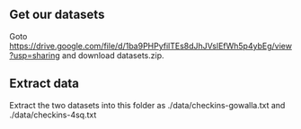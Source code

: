 Get our datasets
----
Goto https://drive.google.com/file/d/1ba9PHPyfilTEs8dJhJVslEfWh5p4ybEg/view?usp=sharing and download datasets.zip.

Extract data
----
Extract the two datasets into this folder as ./data/checkins-gowalla.txt and ./data/checkins-4sq.txt
